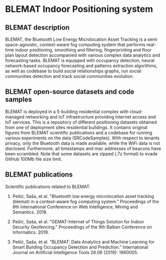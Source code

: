 # BLEMAT Indoor Positioning system

## BLEMAT description
BLEMAT, the Bluetooth Low Energy Microlocation Asset Tracking is a semi space-agnostic, context-aware fog computing system that performs real-time indoor positioning, smoothing and filtering, fingerprinting and floor plan layout detection accompanied with various complex data analytics and forecasting tasks. BLEMAT is equipped with occupancy detection, neural network-based occupancy forecasting and patterns extraction algorithms, as well as codebase to build social relationships graphs, run social communities detection and track social communities evolution.

## BLEMAT open-source datasets and code samples
BLEMAT is deployed in a 5-building residential complex with cloud-managed networking and IoT infrastructure providing Internet access and IoT services. This is a repository of different positioning datasets obtained from one of deployment sites residential buildings. It contains original figures from BLEMAT scientific publications and a codebase for running various experiments on the data (SRCodeSamples). With respect to tenants privacy, only the Bluetooth data is made available, while the WiFi data is not disclosed. Furthermore, all timestamps and mac addresses of beacons have been scrambled. Note that some datasets are zipped (.7z format) to evade GitHub 100Mb file size limit.

## BLEMAT publications
Scientific publications related to BLEMAT: 

1. Pešić, Saša, et al. "Bluetooth low energy microlocation asset tracking (blemat) in a context-aware fog computing system." Proceedings of the 8th International Conference on Web Intelligence, Mining and Semantics. 2018.

2. Pešić, Saša, et al. "GEMAT-Internet of Things Solution for Indoor Security Geofencing." Proceedings of the 9th Balkan Conference on Informatics. 2019.

3. Pešić, Saša, et al. "BLEMAT: Data Analytics and Machine Learning for Smart Building Occupancy Detection and Prediction." International Journal on Artificial Intelligence Tools 28.06 (2019): 1960005.


